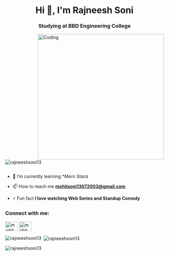 <h1 align="center">Hi 👋, I'm Rajneesh  Soni</h1>
<h3 align="center">Studying at BBD Engineering College</h3>
<img align="right" alt="Coding" width="400" src="https://cdn.dribbble.com/users/1059583/screenshots/4171367/coding-freak.gif">
<p align="left"> <img src="https://komarev.com/ghpvc/?username=rajneeshsoni13&label=Profile%20views&color=0e75b6&style=flat" alt="rajneeshsoni13" /> </p>

<p align="left"> <a href="https://twitter.com/" target="blank"><img src="https://img.shields.io/twitter/follow/?logo=twitter&style=for-the-badge" alt="" /></a> </p>

- 🌱 I’m currently learning **Mern Stack*

- 📫 How to reach me **mohitsoni13072003@gmail.com**

- ⚡ Fun fact **I love watching Web Series and Standup Comedy**

<h3 align="left">Connect with me:</h3>
<p align="left">
<a href="https://www.linkedin.com/in/mohit-soni-9b5693257" target="blank"><img align="center" src="https://raw.githubusercontent.com/rahuldkjain/github-profile-readme-generator/master/src/images/icons/Social/linked-in-alt.svg" alt="mohit soni" height="30" width="40" /></a>
<a href="https://instagram.com/mohit_soni_013" target="blank"><img align="center" src="https://raw.githubusercontent.com/rahuldkjain/github-profile-readme-generator/master/src/images/icons/Social/instagram.svg" alt="mohit_soni_013" height="30" width="40" /></a>
</p>

<p><img align="left" src="https://github-readme-stats.vercel.app/api/top-langs?username=rajneeshsoni13&show_icons=true&locale=en&layout=compact" alt="rajneeshsoni13" /></p>

<p>&nbsp;<img align="center" src="https://github-readme-stats.vercel.app/api?username=rajneeshsoni13&show_icons=true&locale=en" alt="rajneeshsoni13" /></p>

<p><img align="center" src="https://github-readme-streak-stats.herokuapp.com/?user=rajneeshsoni13&" alt="rajneeshsoni13" /></p>
